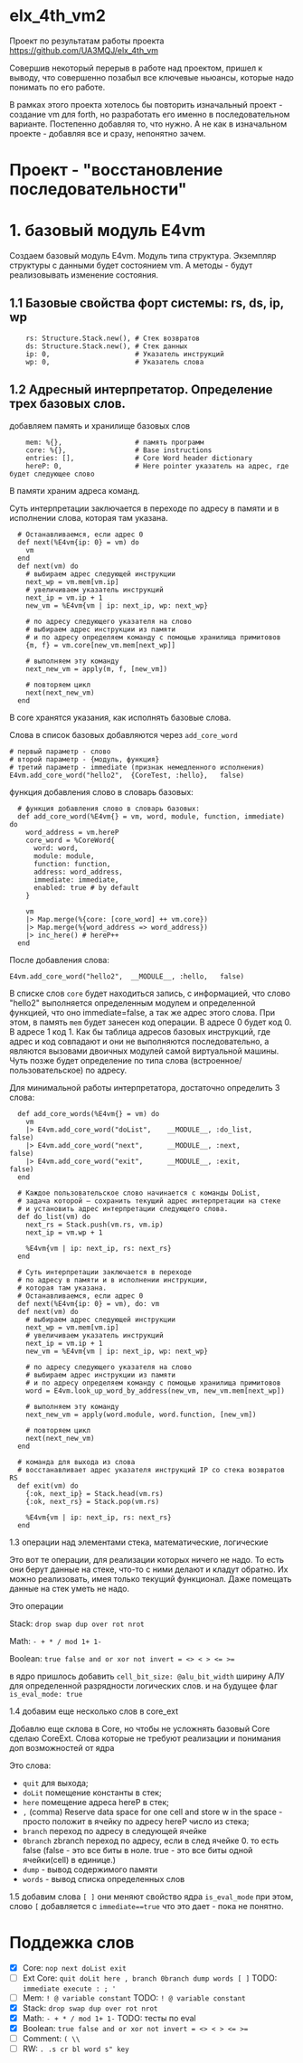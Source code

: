# elx_4th_vm2

Проект по результатам работы проекта https://github.com/UA3MQJ/elx_4th_vm

Совершив некоторый перерыв в работе над проектом, пришел к выводу, что совершенно позабыл все ключевые ньюансы, которые надо понимать по его работе.

В рамках этого проекта хотелось бы повторить изначальный проект - создание vm для forth, но разработать его именно в последовательном варианте. Постепенно добавляя то, что нужно. А не как в изначальном проекте - добавляя все и сразу, непонятно зачем.

# Проект - "восстановление последовательности"

# 1. базовый модуль E4vm

Создаем базовый модуль E4vm. Модуль типа структура. Экземпляр структуры с данными будет состоянием vm. А методы - будут реализовывать изменение состояния.

## 1.1 Базовые свойства форт системы: rs, ds, ip, wp
```
    rs: Structure.Stack.new(), # Стек возвратов
    ds: Structure.Stack.new(), # Стек данных
    ip: 0,                     # Указатель инструкций
    wp: 0,                     # Указатель слова
```
## 1.2 Адресный интерпретатор. Определение трех базовых слов.

добавляем память и хранилище базовых слов
```
    mem: %{},                  # память программ
    core: %{},                 # Base instructions
    entries: [],               # Core Word header dictionary
    hereP: 0,                  # Here pointer указатель на адрес, где будет следующее слово
```
В памяти храним адреса команд.

Суть интерпретации заключается в переходе по адресу в памяти и в исполнении слова, которая там указана.
```
  # Останавливаемся, если адрес 0
  def next(%E4vm{ip: 0} = vm) do
    vm
  end
  def next(vm) do
    # выбираем адрес следующей инструкции
    next_wp = vm.mem[vm.ip]
    # увеличиваем указатель инструкций
    next_ip = vm.ip + 1
    new_vm = %E4vm{vm | ip: next_ip, wp: next_wp}

    # по адресу следующего указателя на слово
    # выбираем адрес инструкции из памяти
    # и по адресу определяем команду с помощью хранилища примитовов
    {m, f} = vm.core[new_vm.mem[next_wp]]

    # выполняем эту команду
    next_new_vm = apply(m, f, [new_vm])

    # повторяем цикл
    next(next_new_vm)
  end
```

В core хранятся указания, как исполнять базовые слова.

Слова в список базовых добавляются через `add_core_word`
```
# первый параметр - слово
# второй параметр - {модуль, функция}
# третий параметр - immediate (признак немедленного исполнения)
E4vm.add_core_word("hello2",  {CoreTest, :hello},   false)

```

функция добавления слово в словарь базовых:

```
  # функция добавления слово в словарь базовых:
  def add_core_word(%E4vm{} = vm, word, module, function, immediate) do
    word_address = vm.hereP
    core_word = %CoreWord{
      word: word,
      module: module,
      function: function,
      address: word_address,
      immediate: immediate,
      enabled: true # by default
    }

    vm
    |> Map.merge(%{core: [core_word] ++ vm.core})
    |> Map.merge(%{word_address => word_address})
    |> inc_here() # hereP++
  end
```
После добавления слова:
```
E4vm.add_core_word("hello2",  __MODULE__, :hello,   false)
```
В списке слов `core` будет находиться запись, с информацией, что слово "hello2" выполняется определенным модулем и определенной функцией, что оно immediate=false, а так же адрес этого слова.
При этом, в память `mem` будет занесен код операции. В адресе 0 будет код 0. В адресе 1 код 1. Как бы таблица адресов базовых инструкций, где адрес и код совпадают и они не выполняются последовательно, а являются вызовами двоичных модулей самой виртуальной машины. Чуть позже будет определение по типа слова (встроенное/пользовательское) по адресу.

Для минимальной работы интерпретатора, достаточно определить 3 слова:

```
  def add_core_words(%E4vm{} = vm) do
    vm
    |> E4vm.add_core_word("doList",    __MODULE__, :do_list,        false)
    |> E4vm.add_core_word("next",      __MODULE__, :next,           false)
    |> E4vm.add_core_word("exit",      __MODULE__, :exit,           false)
  end

  # Каждое пользовательское слово начинается с команды DoList,
  # задача которой — сохранить текущий адрес интерпретации на стеке
  # и установить адрес интерпретации следующего слова.
  def do_list(vm) do
    next_rs = Stack.push(vm.rs, vm.ip)
    next_ip = vm.wp + 1

    %E4vm{vm | ip: next_ip, rs: next_rs}
  end

  # Суть интерпретации заключается в переходе
  # по адресу в памяти и в исполнении инструкции,
  # которая там указана.
  # Останавливаемся, если адрес 0
  def next(%E4vm{ip: 0} = vm), do: vm
  def next(vm) do
    # выбираем адрес следующей инструкции
    next_wp = vm.mem[vm.ip]
    # увеличиваем указатель инструкций
    next_ip = vm.ip + 1
    new_vm = %E4vm{vm | ip: next_ip, wp: next_wp}

    # по адресу следующего указателя на слово
    # выбираем адрес инструкции из памяти
    # и по адресу определяем команду с помощью хранилища примитовов
    word = E4vm.look_up_word_by_address(new_vm, new_vm.mem[next_wp])

    # выполняем эту команду
    next_new_vm = apply(word.module, word.function, [new_vm])

    # повторяем цикл
    next(next_new_vm)
  end

  # команда для выхода из слова
  # восстанавливает адрес указателя инструкций IP со стека возвратов RS
  def exit(vm) do
    {:ok, next_ip} = Stack.head(vm.rs)
    {:ok, next_rs} = Stack.pop(vm.rs)

    %E4vm{vm | ip: next_ip, rs: next_rs}
  end

```
1.3 операции над элементами стека, математические, логические

Это вот те операции, для реализации которых ничего не надо. То есть они берут данные на стеке, что-то с ними делают и кладут обратно. Их можно реализовать, имея только текущий функционал. Даже помещать данные на стек уметь не надо.

Это операции

Stack: `drop swap dup over rot nrot`

Math: `- + * / mod 1+ 1-`

Boolean: `true false and or xor not invert = <> < > <= >=`

в ядро пришлось добавить `cell_bit_size: @alu_bit_width` ширину АЛУ для определенной разрядности логических слов. и на будущее флаг `is_eval_mode: true`

1.4 добавим еще несколько слов в core_ext

Добавлю еще склова в Core, но чтобы не усложнять базовый Core сделаю CoreExt. Слова которые не требуют реализации и понимания доп возможностей от ядра

Это слова:
 * `quit` для выхода;
 * `doLit` помещение константы в стек;
 * `here` помещение адреса hereP в стек;
 * `,` (comma) Reserve data space for one cell and store w in the space - просто положит в ячейку по адресу hereP число из стека;
 * `branch` переход по адресу в следующей ячейке
 * `0branch` zbranch переход по адресу, если в след ячейке 0. то есть false (false - это все биты в ноле. true - это все биты одной ячейки(cell) в единице.)
 * `dump` - вывод содержимого памяти
 * `words` - вывод списка определенных слов

1.5 добавим слова `[ ]` они меняют свойство ядра `is_eval_mode` при этом, слово `[` добавляется с `immediate==true` что это дает - пока не понятно.

# Поддежка слов

- [x] Core: `nop next doList exit`
- [ ] Ext Core: `quit doLit here , branch 0branch dump words [ ]` TODO: `immediate execute : ; '`
- [ ] Mem: `! @ variable constant` TODO: `! @ variable constant`
- [x] Stack: `drop swap dup over rot nrot`
- [x] Math: `- + * / mod 1+ 1-` TODO: тесты по eval
- [x] Boolean: `true false and or xor not invert = <> < > <= >=`
- [ ] Comment: `( \\`
- [ ] RW: `. .s cr bl word s" key`
